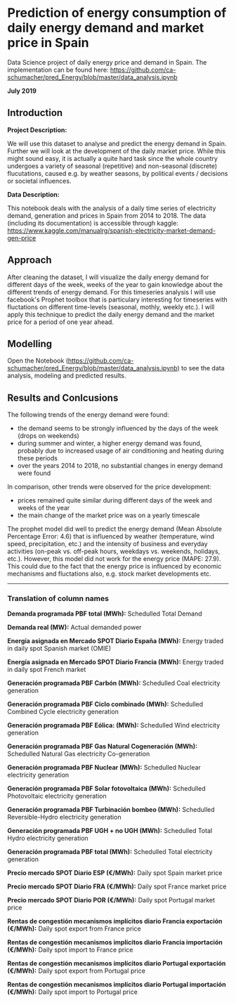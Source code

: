# Prediction of energy consumption of daily energy demand and market price in Spain

Data Science project of daily energy price and demand in Spain. The implementation can be found here: https://github.com/ca-schumacher/pred_Energy/blob/master/data_analysis.ipynb

**July 2019**

## Introduction

**Project Description:**

We will use this dataset to analyse and predict the energy demand in Spain. Further we will look at the development of the daily market price. While this might sound easy, it is actually a quite hard task since the whole country undergoes a variety of seasonal (repetitive) and non-seasonal (discrete) flucutations, caused e.g. by weather seasons, by political events / decisions or societal influences.

**Data Description:**

This notebook deals with the analysis of a daily time series of electricity demand, generation and prices in Spain from 2014 to 2018. The data (including its documentation) is accessible through kaggle: https://www.kaggle.com/manualrg/spanish-electricity-market-demand-gen-price

## Approach

After cleaning the dataset, I will visualize the daily energy demand for different days of the week, weeks of the year to gain knowledge about the different trends of energy demand.
For this timeseries analysis I will use facebook's Prophet toolbox that is particulary interesting for timeseries with fluctations on different time-levels (seasonal, mothly, weekly etc.). 
I will apply this technique to predict the daily energy demand and the market price for a period of one year ahead.

## Modelling

Open the Notebook (https://github.com/ca-schumacher/pred_Energy/blob/master/data_analysis.ipynb) to see the data analysis, modeling and predicted results.

## Results and Conlcusions

The following trends of the energy demand were found:
- the demand seems to be strongly influenced by the days of the week (drops on weekends)
- during summer and winter, a higher energy demand was found, probably due to increased usage of air conditioning and heating during these periods
- over the years 2014 to 2018, no substantial changes in energy demand were found

In comparison, other trends were observed for the price development:
- prices remained quite similar during different days of the week and weeks of the year
- the main change of the market price was on a yearly timescale

The prophet model did well to predict the energy demand (Mean Absolute Percentage Error: 4.6) that is influenced by weather (temperature, wind speed, precipitation, etc.) and the intensity of business and everyday activities (on-peak vs. off-peak hours, weekdays vs. weekends, holidays, etc.). However, this model did not work for the energy price (MAPE: 27.9). This could due to the fact that the energy price is influenced by economic mechanisms and fluctations also, e.g. stock market developments etc.




---


### Translation of column names

**Demanda programada PBF total (MWh):** Schedulled Total Demand

**Demanda real (MW):** Actual demanded power

**Energía asignada en Mercado SPOT Diario España (MWh):** Energy traded in daily spot Spanish market (OMIE)

**Energía asignada en Mercado SPOT Diario Francia (MWh):** Energy traded in daily spot French market

**Generación programada PBF Carbón (MWh):** Schedulled Coal electricity generation

**Generación programada PBF Ciclo combinado (MWh):** Schedulled Combined Cycle electricity generation

**Generación programada PBF Eólica: (MWh):** Schedulled Wind electricity generation

**Generación programada PBF Gas Natural Cogeneración (MWh):** Schedulled Natural Gas electricity Co-generation

**Generación programada PBF Nuclear (MWh):** Schedulled Nuclear electricity generation

**Generación programada PBF Solar fotovoltaica (MWh):** Schedulled Photovoltaic electricity generation

**Generación programada PBF Turbinación bombeo (MWh):** Schedulled Reversible-Hydro electricity generation

**Generación programada PBF UGH + no UGH (MWh):** Schedulled Total Hydro electricity generation

**Generación programada PBF total (MWh):** Schedulled Total electricity generation

**Precio mercado SPOT Diario ESP (€/MWh):** Daily spot Spain market price

**Precio mercado SPOT Diario FRA (€/MWh):** Daily spot France market price 

**Precio mercado SPOT Diario POR (€/MWh):** Daily spot Portugal market price

**Rentas de congestión mecanismos implícitos diario Francia exportación (€/MWh):** Daily spot export from France price

**Rentas de congestión mecanismos implícitos diario Francia importación (€/MWh):** Daily spot import to France price

**Rentas de congestión mecanismos implícitos diario Portugal exportación (€/MWh):** Daily spot export from Portugal price

**Rentas de congestión mecanismos implícitos diario Portugal importación (€/MWh):** Daily spot import to Portugal price

